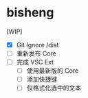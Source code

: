 # bisheng

[WIP]

- [x] Git Ignore /dist
- [ ] 重新发布 Core
- [ ] 完成 VSC Ext
  - [ ] 使用最新版的 Core
  - [ ] 添加快捷键
  - [ ] 仅格式化选中的文本